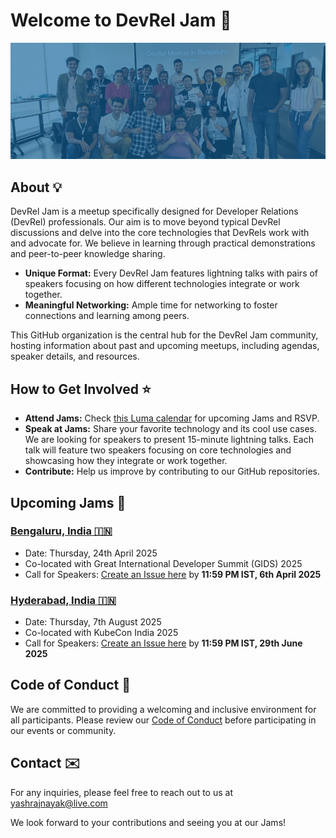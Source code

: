 # Welcome to DevRel Jam 🎉

![Cover](/assets/DevRelJam%20Cover.png)

## About 💡

DevRel Jam is a meetup specifically designed for Developer Relations (DevRel) professionals. Our aim is to move beyond typical DevRel discussions and delve into the core technologies that DevRels work with and advocate for. We believe in learning through practical demonstrations and peer-to-peer knowledge sharing.

- **Unique Format:** Every DevRel Jam features lightning talks with pairs of speakers focusing on how different technologies integrate or work together.
- **Meaningful Networking:** Ample time for networking to foster connections and learning among peers.

This GitHub organization is the central hub for the DevRel Jam community, hosting information about past and upcoming meetups, including agendas, speaker details, and resources.

## How to Get Involved ⭐️

- **Attend Jams:** Check [this Luma calendar](https://lu.ma/devreljam) for upcoming Jams and RSVP.
- **Speak at Jams:** Share your favorite technology and its cool use cases. We are looking for speakers to present 15-minute lightning talks. Each talk will feature two speakers focusing on core technologies and showcasing how they integrate or work together.
- **Contribute:** Help us improve by contributing to our GitHub repositories.

## Upcoming Jams 🚀

### [**Bengaluru, India 🇮🇳**](https://github.com/devreljam/BLR-APR-2025)
  - Date: Thursday, 24th April 2025
  - Co-located with Great International Developer Summit (GIDS) 2025
  - Call for Speakers: [Create an Issue here](https://github.com/devreljam/Call-For-Speakers/issues/new?template=call_for_speakers.yml) by **11:59 PM IST, 6th April 2025**

### [**Hyderabad, India 🇮🇳**](https://github.com/devreljam/HYD-AUG-2025)
  - Date: Thursday, 7th August 2025
  - Co-located with KubeCon India 2025
  - Call for Speakers: [Create an Issue here](https://github.com/devreljam/Call-For-Speakers/issues/new?template=call_for_speakers.yml) by **11:59 PM IST, 29th June 2025**

## Code of Conduct 📄
We are committed to providing a welcoming and inclusive environment for all participants. Please review our [Code of Conduct](https://github.com/DevRelJam/.github/blob/main/CODE_OF_CONDUCT.md) before participating in our events or community.

## Contact ✉️
For any inquiries, please feel free to reach out to us at yashrajnayak@live.com

We look forward to your contributions and seeing you at our Jams!

